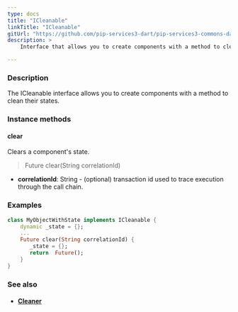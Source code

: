 ```yaml
---
type: docs
title: "ICleanable"
linkTitle: "ICleanable"
gitUrl: "https://github.com/pip-services3-dart/pip-services3-commons-dart"
description: >
    Interface that allows you to create components with a method to clean their states.

---
```


### Description

The ICleanable interface allows you to create components with a method to clean their states.

### Instance methods

#### clear
Clears a component's state.

> Future clear(String correlationId)

- **correlationId**: String - (optional) transaction id used to trace execution through the call chain.

### Examples
```dart
class MyObjectWithState implements ICleanable {
    dynamic _state = {};
    ...
    Future clear(String correlationId) {
       _state = {};
       return  Future();
    }
}
```

### See also
- #### [Cleaner](../cleaner)
